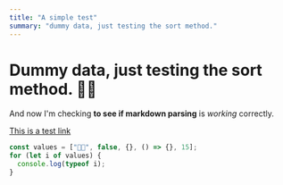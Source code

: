 ```yaml
---
title: "A simple test"
summary: "dummy data, just testing the sort method."
---
```


# Dummy data, just testing the sort method. ✌🏿

And now I'm checking **to see if markdown parsing** is _working_ correctly.

[This is a test link]('https://www.duckduckgo.com')

```javascript
const values = ["🕺🏿", false, {}, () => {}, 15];
for (let i of values) {
  console.log(typeof i);
}
```
